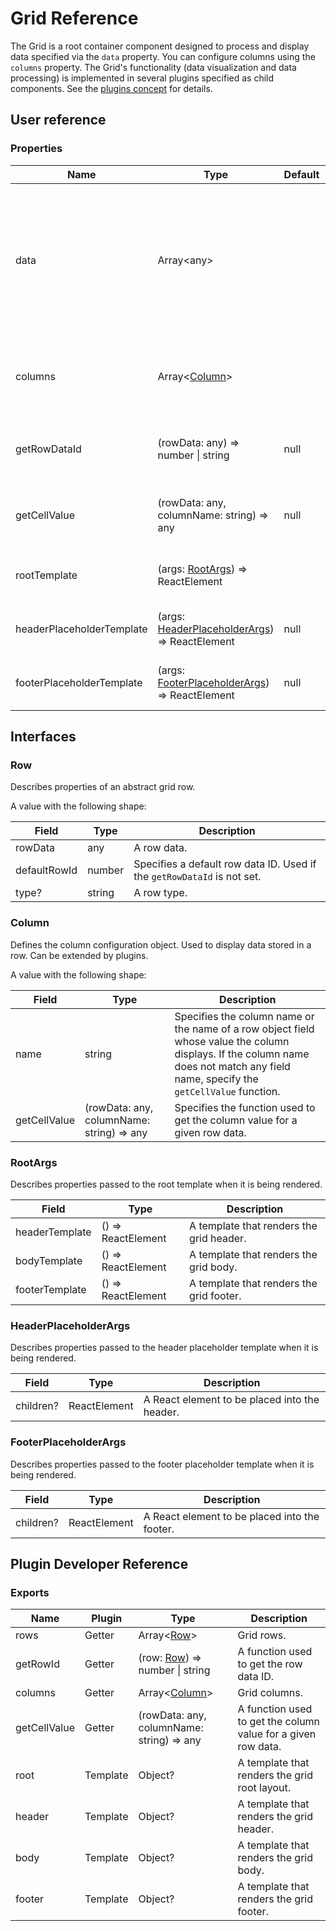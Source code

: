 # Grid Reference

The Grid is a root container component designed to process and display data specified via the `data` property. You can configure columns using the `columns` property. The Grid's functionality (data visualization and data processing) is implemented in several plugins specified as child components. See the [plugins concept](../README.md#plugins-overview) for details.

## User reference

### Properties

Name | Type | Default | Description
-----|------|---------|------------
data | Array&lt;any&gt; | | An array of objects containing custom data. A user defines the access to this data. Refer to [Data Accessors](../guides/data-accessors.md) for details.
columns | Array&lt;[Column](#column)&gt; | | Specifies for which row object fields columns are created.
getRowDataId | (rowData: any) => number &#124; string | null | Specifies the function used to get a row data ID.
getCellValue | (rowData: any, columnName: string) => any | null | Specifies the function used to get a cell's value.
rootTemplate | (args: [RootArgs](#root-args)) => ReactElement | | A template that renders the grid root layout.
headerPlaceholderTemplate | (args: [HeaderPlaceholderArgs](#header-placeholder-args)) => ReactElement | null | A template that renders the header placeholder.
footerPlaceholderTemplate | (args: [FooterPlaceholderArgs](#footer-placeholder-args)) => ReactElement | null | A template that renders the footer placeholder.

## Interfaces

### Row

Describes properties of an abstract grid row.

A value with the following shape:

Field | Type | Description
------|------|------------
rowData | any | A row data.
defaultRowId | number | Specifies a default row data ID. Used if the `getRowDataId` is not set.
type? | string | A row type.

### Column

Defines the column configuration object. Used to display data stored in a row. Can be extended by plugins.

A value with the following shape:

Field | Type | Description
------|------|------------
name | string | Specifies the column name or the name of a row object field whose value the column displays. If the column name does not match any field name, specify the `getCellValue` function.
getCellValue | (rowData: any, columnName: string) => any | Specifies the function used to get the column value for a given row data.

### <a name="root-args"></a>RootArgs

Describes properties passed to the root template when it is being rendered.

Field | Type | Description
------|------|------------
headerTemplate | () => ReactElement | A template that renders the grid header.
bodyTemplate | () => ReactElement | A template that renders the grid body.
footerTemplate | () => ReactElement | A template that renders the grid footer.

### <a name="header-placeholder-args"></a>HeaderPlaceholderArgs

Describes properties passed to the header placeholder template when it is being rendered.

Field | Type | Description
------|------|------------
children? | ReactElement | A React element to be placed into the header.

### <a name="footer-placeholder-args"></a>FooterPlaceholderArgs

Describes properties passed to the footer placeholder template when it is being rendered.

Field | Type | Description
------|------|------------
children? | ReactElement | A React element to be placed into the footer.

## Plugin Developer Reference

### Exports

Name | Plugin | Type | Description
-----|--------|------|------------
rows | Getter | Array&lt;[Row](#row)&gt; | Grid rows.
getRowId | Getter | (row: [Row](#row)) => number &#124; string | A function used to get the row data ID.
columns | Getter | Array&lt;[Column](#column)&gt; | Grid columns.
getCellValue | Getter | (rowData: any, columnName: string) => any | A function used to get the column value for a given row data.
root | Template | Object? | A template that renders the grid root layout.
header | Template | Object? | A template that renders the grid header.
body | Template | Object? | A template that renders the grid body.
footer | Template | Object? | A template that renders the grid footer.
